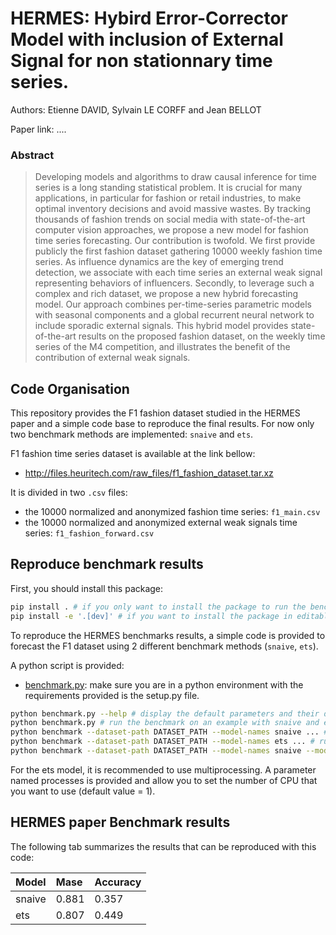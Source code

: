 # HERMES: Hybird Error-Corrector Model with inclusion of External Signal for non stationnary time series.

Authors: Etienne DAVID, Sylvain LE CORFF and Jean BELLOT

Paper link: ....

### Abstract
> Developing models and algorithms to draw causal inference for time series is a long standing statistical problem. It is crucial for many applications, in particular for fashion or retail industries, to make optimal inventory decisions and avoid massive wastes. By tracking thousands of fashion trends on social media with state-of-the-art computer vision approaches, we propose a new model for fashion time series forecasting. Our contribution is  twofold. We first provide publicly the first fashion dataset gathering 10000 weekly fashion time series. As influence dynamics are the key of emerging trend detection, we associate with each time series an external weak signal representing behaviors of influencers. Secondly, to leverage such a complex and rich dataset, we propose a new hybrid forecasting model. Our approach combines per-time-series parametric models with seasonal components and a global recurrent neural network to include sporadic external signals. This hybrid model provides state-of-the-art results on the proposed fashion dataset, on the weekly time series of the M4 competition, and illustrates the benefit of the contribution of external weak signals.

## Code Organisation

This repository provides the F1 fashion dataset studied in the HERMES paper and a simple code base to reproduce the final results. For now only two benchmark methods are implemented: `snaive` and  `ets`.  

F1 fashion time series dataset is available at the link bellow:    
 - http://files.heuritech.com/raw_files/f1_fashion_dataset.tar.xz  

It is divided in two ```.csv``` files:
 - the 10000 normalized and anonymized fashion time series: ```f1_main.csv```
 - the 10000 normalized and anonymized external weak signals time series: ```f1_fashion_forward.csv```

## Reproduce benchmark results

First, you should install this package:
```bash
pip install . # if you only want to install the package to run the benchmark
pip install -e '.[dev]' # if you want to install the package in editable mode with dev dependencies to modify the code
```

To reproduce the HERMES benchmarks results, a simple code is provided to forecast the F1 dataset using 2 different benchmark methods (`snaive`, `ets`).

A python script is provided:

- [benchmark.py](benchmark.py): make sure you are in a python environment with the requirements provided is the setup.py file.
```bash
python benchmark.py --help # display the default parameters and their description
python benchmark.py # run the benchmark on an example with snaive and ets
python benchmark --dataset-path DATASET_PATH --model-names snaive ... # run the benchmark on DATASET_PATH with only snaive
python benchmark --dataset-path DATASET_PATH --model-names ets ... # run the benchmark on DATASET_PATH with only ets
python benchmark --dataset-path DATASET_PATH --model-names snaive --model-names ets ... # run the benchmark on DATASET_PATH with ets and snaive
```

For the ets model, it is recommended to use multiprocessing. A parameter named processes is provided and allow you to set the number of CPU that you want to use (default value = 1).

## HERMES paper Benchmark results

The following tab summarizes the results that can be reproduced with this code:

| Model         | Mase        | Accuracy    |
| :-------------| :-----------| :-----------|
| snaive        | 0.881       | 0.357       |
| ets           | 0.807       | 0.449       |
